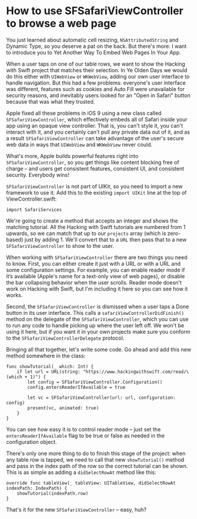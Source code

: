 # How to use SFSafariViewController to browse a web page

You just learned about automatic cell resizing, `NSAttributedString` and Dynamic Type, so you deserve a pat on the back. But there's more: I want to introduce you to Yet Another Way To Embed Web Pages In Your App. 

When a user taps on one of our table rows, we want to show the Hacking with Swift project that matches their selection. In Ye Olden Days we would do this either with `UIWebView` or `WKWebView`, adding our own user interface to handle navigation. But this had a few problems: everyone's user interface was different, features such as cookies and Auto Fill were unavailable for security reasons, and inevitably users looked for an "Open in Safari" button because that was what they trusted.

Apple fixed all these problems in iOS 9 using a new class called `SFSafariViewController`, which effectively embeds all of Safari inside your app using an opaque view controller. That is, you can't style it, you can't interact with it, and you certainly can't pull any private data out of it, and as a result `SFSafariViewController` can take advantage of the user's secure web data in ways that `UIWebView` and `WKWebView` never could.

What's more, Apple builds powerful features right into `SFSafariViewController`, so you get things like content blocking free of charge – and users get consistent features, consistent UI, and consistent security. Everybody wins!

`SFSafariViewController` is not part of UIKit, so you need to import a new framework to use it. Add this to the existing `import UIKit` line at the top of ViewController.swift:

    import SafariServices

We're going to create a method that accepts an integer and shows the matching tutorial. All the Hacking with Swift tutorials are numbered from 1 upwards, so we can match that up to our `projects` array (which is zero-based) just by adding 1. We'll convert that to a `URL` then pass that to a new `SFSafariViewController` to show to the user.

When working with `SFSafariViewController` there are two things you need to know. First, you can either create it just with a URL or with a URL and some configuration settings. For example, you can enable reader mode if it’s available (Apple's name for a text-only view of web pages), or disable the bar collapsing behavior when the user scrolls. Reader mode doesn't work on Hacking with Swift, but I'm including it here so you can see how it works.

Second, the `SFSafariViewController` is dismissed when a user taps a Done button in its user interface. This calls a `safariViewControllerDidFinish()` method on the delegate of the `SFSafariViewController`, which you can use to run any code to handle picking up where the user left off. We won't be using it here, but if you want it in your own projects make sure you conform to the `SFSafariViewControllerDelegate` protocol.

Bringing all that together, let's write some code. Go ahead and add this new method somewhere in the class:

    func showTutorial(_ which: Int) {
        if let url = URL(string: "https://www.hackingwithswift.com/read/\(which + 1)") {
            let config = SFSafariViewController.Configuration()
            config.entersReaderIfAvailable = true

            let vc = SFSafariViewController(url: url, configuration: config)
            present(vc, animated: true)
        }
    }

You can see how easy it is to control reader mode – just set the `entersReaderIfAvailable` flag to be true or false as needed in the configuration object.

There's only one more thing to do to finish this stage of the project: when any table row is tapped, we need to call that new `showTutorial()` method and pass in the index path of the row so the correct tutorial can be shown. This is as simple as adding a `didSelectRowAt` method like this:

    override func tableView(_ tableView: UITableView, didSelectRowAt indexPath: IndexPath) {
        showTutorial(indexPath.row)
    }

That's it for the new `SFSafariViewController` – easy, huh?
